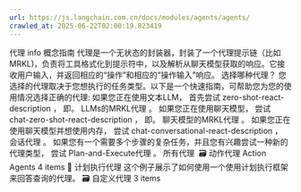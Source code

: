 ```yaml
---
url: https://js.langchain.com.cn/docs/modules/agents/agents/
crawled_at: 2025-06-22T02:00:19.823419
---
```


代理
info
概念指南
代理是一个无状态的封装器，封装了一个代理提示链（比如MRKL)，负责将工具格式化到提示符中，以及解析从聊天模型获取的响应。它接收用户输入，并返回相应的“操作”和相应的“操作输入”响应。
选择哪种代理？
​
您选择的代理取决于您想执行的任务类型。以下是一个快速指南，可帮助您为您的使用情况选择正确的代理:
如果您正在使用文本LLM， 首先尝试
zero-shot-react-description
， 即。
LLMs的MRKL代理
。
如果您正在使用聊天模型， 尝试
chat-zero-shot-react-description
， 即。
聊天模型的MRKL代理
。
如果您正在使用聊天模型并想使用内存， 尝试
chat-conversational-react-description
，
会话代理
。
如果您有一个需要多个步骤的复杂任务，并且您有兴趣尝试一种新的代理类型， 尝试
Plan-and-Execute代理
。
所有代理
​
🗃️
动作代理 Action Agents
4 items
📄️
计划执行代理
这个例子展示了如何使用一个使用计划执行框架来回答查询的代理。
🗃️
自定义代理
3 items